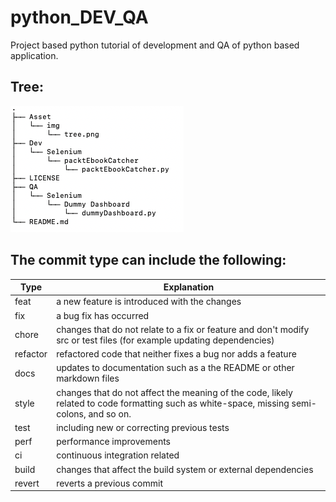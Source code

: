 # python_DEV_QA
Project based python tutorial of development and QA of python based application. 

## Tree:
![alt text](https://github.com/ChenpoHU/python_DEV_QA/blob/main/Asset/img/dirTree.png)

## The commit type can include the following:
Type  | Explanation
------------- | -------------
feat | a new feature is introduced with the changes
fix | a bug fix has occurred
chore | changes that do not relate to a fix or feature and don't modify src or test files (for example updating dependencies)
refactor | refactored code that neither fixes a bug nor adds a feature
docs | updates to documentation such as a the README or other markdown files
style | changes that do not affect the meaning of the code, likely related to code formatting such as white-space, missing semi-colons, and so on.
test | including new or correcting previous tests
perf | performance improvements
ci | continuous integration related
build | changes that affect the build system or external dependencies
revert | reverts a previous commit